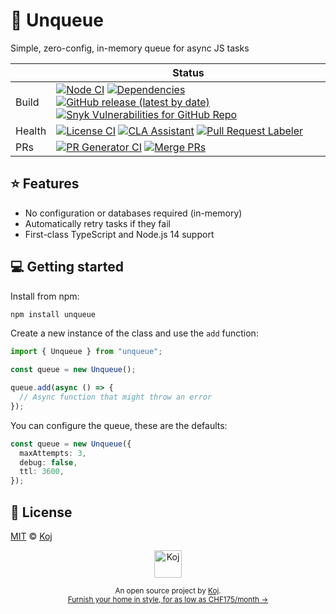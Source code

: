 # 📏 Unqueue

Simple, zero-config, in-memory queue for async JS tasks

<!-- prettier-ignore-start -->
|   | Status |
| - | - |
| Build | [![Node CI](https://github.com/koj-co/unqueue/workflows/Node%20CI/badge.svg)](https://github.com/koj-co/unqueue/actions?query=workflow%3A%22Node+CI%22) [![Dependencies](https://img.shields.io/librariesio/github/koj-co/unqueue)](https://libraries.io/github/koj-co/unqueue) [![GitHub release (latest by date)](https://img.shields.io/github/v/release/koj-co/unqueue)](https://github.com/koj-co/unqueue/releases) [![Snyk Vulnerabilities for GitHub Repo](https://img.shields.io/snyk/vulnerabilities/github/koj-co/unqueue)](https://snyk.io/test/github/koj-co/unqueue) |
| Health | [![License CI](https://github.com/koj-co/unqueue/workflows/License%20CI/badge.svg)](https://github.com/koj-co/unqueue/actions?query=workflow%3A%22License+CI%22) [![CLA Assistant](https://github.com/koj-co/unqueue/workflows/CLA%20Assistant/badge.svg)](https://github.com/koj-co/unqueue/actions?query=workflow%3A%22CLA+Assistant%22) [![Pull Request Labeler](https://github.com/koj-co/unqueue/workflows/Pull%20Request%20Labeler/badge.svg)](https://github.com/koj-co/unqueue/actions?query=workflow%3A%22Pull+Request+Labeler%22) |
| PRs | [![PR Generator CI](https://github.com/koj-co/unqueue/workflows/PR%20Generator%20CI/badge.svg)](https://github.com/koj-co/unqueue/actions?query=workflow%3A%22PR+Generator+CI%22) [![Merge PRs](https://github.com/koj-co/unqueue/workflows/Merge%20PRs/badge.svg)](https://github.com/koj-co/unqueue/actions?query=workflow%3A%22Merge+PRs%22) |
<!-- prettier-ignore-end -->

## ⭐️ Features

- No configuration or databases required (in-memory)
- Automatically retry tasks if they fail
- First-class TypeScript and Node.js 14 support

## 💻 Getting started

Install from npm:

```bash
npm install unqueue
```

Create a new instance of the class and use the `add` function:

```ts
import { Unqueue } from "unqueue";

const queue = new Unqueue();

queue.add(async () => {
  // Async function that might throw an error
});
```

You can configure the queue, these are the defaults:

```ts
const queue = new Unqueue({
  maxAttempts: 3,
  debug: false,
  ttl: 3600,
});
```

## 📄 License

[MIT](./LICENSE) © [Koj](https://koj.co)

<p align="center">
  <a href="https://koj.co">
    <img width="44" alt="Koj" src="https://kojcdn.com/v1598284251/website-v2/koj-github-footer_m089ze.svg">
  </a>
</p>
<p align="center">
  <sub>An open source project by <a href="https://koj.co">Koj</a>. <br> <a href="https://koj.co">Furnish your home in style, for as low as CHF175/month →</a></sub>
</p>
